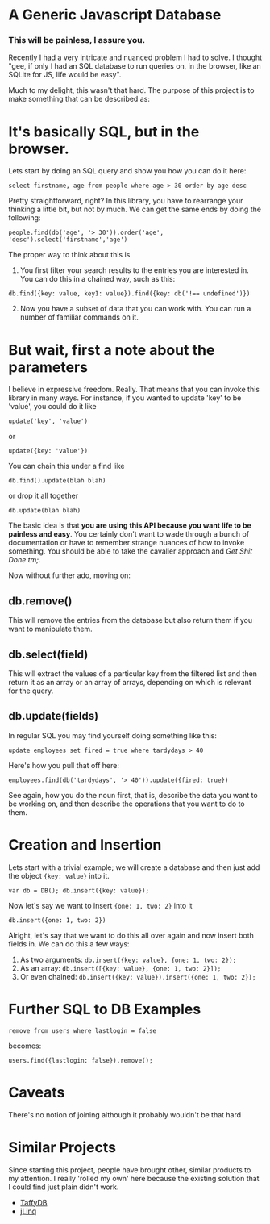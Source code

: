 # A Generic Javascript Database

### This will be painless, I assure you.

Recently I had a very intricate and nuanced problem I had to solve.  I thought "gee, if only I had an SQL database to run queries on, in the browser, like an SQLite for JS, life would be easy".

Much to my delight, this wasn't that hard.  The purpose of this project
is to make something that can be described as:

# It's basically SQL, but in the browser.

Lets start by doing an SQL query and show you how you can do it here:

`select firstname, age from people where age > 30 order by age desc`

Pretty straightforward, right?  In this library, you have to rearrange
your thinking a little bit, but not by much.  We can get the same ends
by doing the following:

`people.find(db('age', '> 30')).order('age', 'desc').select('firstname','age')`

The proper way to think about this is

1. You first filter your search results to the entries you 
are interested in. You can do this in a chained way, such as this:

`db.find({key: value, key1: value}).find({key: db('!== undefined')})`

2. Now you have a subset of data that you can work with.  You can run
a number of familiar commands on it. 

# But wait, first a note about the parameters
I believe in expressive freedom.  Really.  That means that you can invoke
this library in many ways.  For instance, if you wanted to update 'key'
to be 'value', you could do it like

`update('key', 'value')` 

or

`update({key: 'value'})`

You can chain this under a find like

`db.find().update(blah blah)`

or drop it all together

`db.update(blah blah)`

The basic idea is that **you are using this API because you want life
to be painless and easy**.  You certainly don't want to wade through
a bunch of documentation or have to remember strange nuances of how
to invoke something.  You should be able to take the cavalier approach and
*Get Shit Done tm;*.

Now without further ado, moving on:

## db.remove()
This will remove the entries from the database but also return them if
you want to manipulate them.

## db.select(field)
This will extract the values of a particular key from the filtered list
and then return it as an array or an array of arrays, depending on
which is relevant for the query.

## db.update(fields)
In regular SQL you may find yourself doing something like this:

`update employees set fired = true where tardydays > 40`

Here's how you pull that off here:

`employees.find(db('tardydays', '> 40')).update({fired: true})`

See again, how you do the noun first, that is, describe the data you
want to be working on, and then describe the operations that you want
to do to them.

# Creation and Insertion
Lets start with a trivial example; we will create a database and then
just add the object `{key: value}` into it.

`var db = DB();
db.insert({key: value});
`

Now let's say we want to insert `{one: 1, two: 2}` into it

`db.insert({one: 1, two: 2})`

Alright, let's say that we want to do this all over again and now insert
both fields in.  We can do this a few ways:

1. As two arguments: `db.insert({key: value}, {one: 1, two: 2});`
2. As an array: `db.insert([{key: value}, {one: 1, two: 2}]);`
3. Or even chained: `db.insert({key: value}).insert({one: 1, two: 2});`


# Further SQL to DB Examples
`remove from users where lastlogin = false`

becomes:

`users.find({lastlogin: false}).remove();`

# Caveats
There's no notion of joining although it probably wouldn't be that hard

# Similar Projects
Since starting this project, people have brought other, similar products
to my attention. I really 'rolled my own' here because the existing 
solution that I could find just plain didn't work.

 * [TaffyDB](http://taffydb.com/)
 * [jLinq](http://www.hugoware.net/Projects/jLinq)

